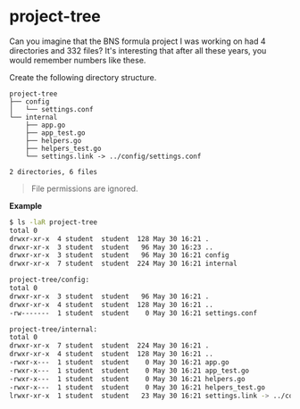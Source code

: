 # project-tree

<p data-story-username="aberonshin">Can you imagine that the BNS formula project I was working on had 4 directories and 332 files? It's interesting that after all these years, you would remember numbers like these.</p>


Create the following directory structure.

```
project-tree
├── config
│   └── settings.conf
└── internal
    ├── app.go
    ├── app_test.go
    ├── helpers.go
    ├── helpers_test.go
    └── settings.link -> ../config/settings.conf

2 directories, 6 files
```

> File permissions are ignored.

**Example**

```sh
$ ls -laR project-tree
total 0
drwxr-xr-x  4 student  student  128 May 30 16:21 .
drwxr-xr-x  3 student  student   96 May 30 16:23 ..
drwxr-xr-x  3 student  student   96 May 30 16:21 config
drwxr-xr-x  7 student  student  224 May 30 16:21 internal

project-tree/config:
total 0
drwxr-xr-x  3 student  student   96 May 30 16:21 .
drwxr-xr-x  4 student  student  128 May 30 16:21 ..
-rw-------  1 student  student    0 May 30 16:21 settings.conf

project-tree/internal:
total 0
drwxr-xr-x  7 student  student  224 May 30 16:21 .
drwxr-xr-x  4 student  student  128 May 30 16:21 ..
-rwxr-x---  1 student  student    0 May 30 16:21 app.go
-rwxr-x---  1 student  student    0 May 30 16:21 app_test.go
-rwxr-x---  1 student  student    0 May 30 16:21 helpers.go
-rwxr-x---  1 student  student    0 May 30 16:21 helpers_test.go
lrwxr-xr-x  1 student  student   23 May 30 16:21 settings.link -> ../config/settings.conf
```

